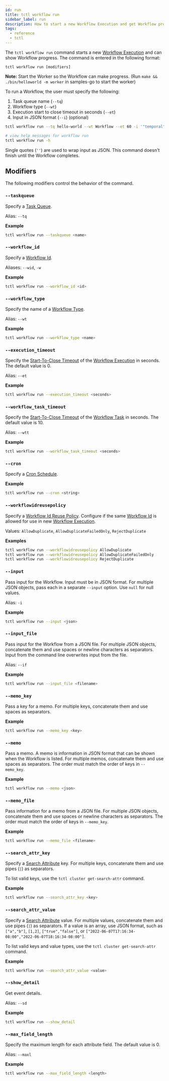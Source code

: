 ```yaml
---
id: run
title: tctl workflow run
sidebar_label: run
description: How to start a new Workflow Execution and get Workflow progress using tctl.
tags:
  - reference
  - tctl
---
```


The `tctl workflow run` command starts a new [Workflow Execution](/concepts/what-is-a-workflow-execution) and can show Workflow progress.
The command is entered in the following format:

`tctl workflow run [modifiers]`

**Note:** Start the Worker so the Workflow can make progress.
(Run `make && ./bin/helloworld -m worker` in samples-go to start the worker)

To run a Workflow, the user must specify the following:

1. Task queue name (`--tq`)
2. Workflow type (`--wt`)
3. Execution start to close timeout in seconds (`--et`)
4. Input in JSON format (`--i`) (optional)

```bash
tctl workflow run --tq hello-world --wt Workflow --et 60 -i '"temporal"'

# view help messages for workflow run
tctl workflow run -h
```

Single quotes (`''`) are used to wrap input as JSON.
This command doesn't finish until the Workflow completes.

## Modifiers

The following modifiers control the behavior of the command.

### `--taskqueue`

Specify a [Task Queue](/concepts/what-is-a-task-queue).

Alias: `--tq`

**Example**

```bash
tctl workflow run --taskqueue <name>
```

### `--workflow_id`

Specify a [Workflow Id](/concepts/what-is-a-workflow-id).

Aliases: `--wid`, `-w`

**Example**

```bash
tctl workflow run --workflow_id <id>
```

### `--workflow_type`

Specify the name of a [Workflow Type](/concepts/what-is-a-workflow-type).

Alias: `--wt`

**Example**

```bash
tctl workflow run --workflow_type <name>
```

### `--execution_timeout`

Specify the [Start-To-Close Timeout](/concepts/what-is-a-start-to-close-timeout) of the [Workflow Execution](/concepts/what-is-a-workflow-execution) in seconds.
The default value is 0.

Alias: `--et`

**Example**

```bash
tctl workflow run --execution_timeout <seconds>
```

### `--workflow_task_timeout`

Specify the [Start-To-Close Timeout](/concepts/what-is-a-start-to-close-timeout) of the [Workflow Task](/concepts/what-is-a-workflow-task) in seconds.
The default value is 10.

Alias: `--wtt`

**Example**

```bash
tctl workflow run --workflow_task_timeout <seconds>
```

### `--cron`

Specify a [Cron Schedule](/concepts/what-is-a-temporal-cron-job/#cron-schedules).

**Example**

```bash
tctl workflow run --cron <string>
```

### `--workflowidreusepolicy`

Specify a [Workflow Id Reuse Policy](/concepts/what-is-a-workflow-id-reuse-policy).
Configure if the same [Workflow Id](/concepts/what-is-a-workflow-id) is allowed for use in new [Workflow Execution](/concepts/what-is-a-workflow-execution).

Values: `AllowDuplicate`, `AllowDuplicateFailedOnly`, `RejectDuplicate`

**Examples**

```bash
tctl workflow run --workflowidreusepolicy AllowDuplicate
tctl workflow run --workflowidreusepolicy AllowDuplicateFailedOnly
tctl workflow run --workflowidreusepolicy RejectDuplicate
```

### `--input`

Pass input for the Workflow.
Input must be in JSON format.
For multiple JSON objects, pass each in a separate `--input` option. Use `null` for null values.

Alias: `-i`

**Example**

```bash
tctl workflow run --input <json>
```

### `--input_file`

Pass input for the Workflow from a JSON file.
For multiple JSON objects, concatenate them and use spaces or newline characters as separators.
Input from the command line overwrites input from the file.

Alias: `--if`

**Example**

```bash
tctl workflow run --input_file <filename>
```

### `--memo_key`

Pass a key for a memo.
For multiple keys, concatenate them and use spaces as separators.

**Example**

```bash
tctl workflow run --memo_key <key>
```

### `--memo`

Pass a memo.
A memo is information in JSON format that can be shown when the Workflow is listed.
For multiple memos, concatenate them and use spaces as separators.
The order must match the order of keys in `--memo_key`.

**Example**

```bash
tctl workflow run --memo <json>
```

### `--memo_file`

Pass information for a memo from a JSON file.
For multiple JSON objects, concatenate them and use spaces or newline characters as separators.
The order must match the order of keys in `--memo_key`.

**Example**

```bash
tctl workflow run --memo_file <filename>
```

### `--search_attr_key`

Specify a [Search Attribute](/concepts/what-is-a-search-attribute) key.
For multiple keys, concatenate them and use pipes (`|`) as separators.

To list valid keys, use the `tctl cluster get-search-attr` command.

**Example**

```bash
tctl workflow run --search_attr_key <key>
```

### `--search_attr_value`

Specify a [Search Attribute](/concepts/what-is-a-search-attribute) value.
For multiple values, concatenate them and use pipes (`|`) as separators.
If a value is an array, use JSON format, such as `["a","b"]`, `[1,2]`, `["true","false"]`, or `["2022-06-07T17:16:34-08:00","2022-06-07T18:16:34-08:00"]`.

To list valid keys and value types, use the `tctl cluster get-search-attr` command.

**Example**

```bash
tctl workflow run --search_attr_value <value>
```

### `--show_detail`

Get event details.

Alias: `--sd`

**Example**

```bash
tctl workflow run --show_detail
```

### `--max_field_length`

Specify the maximum length for each attribute field.
The default value is 0.

Alias: `--maxl`

**Example**

```bash
tctl workflow run --max_field_length <length>
```
